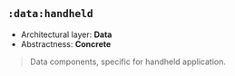 ## `:data:handheld`

* Architectural layer: **Data**
* Abstractness: **Concrete**

> Data components, specific for handheld application.
